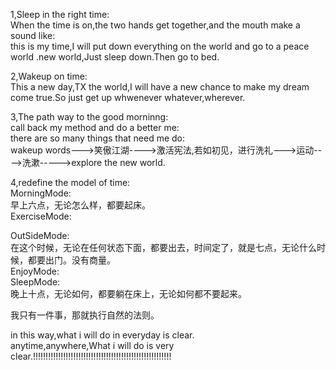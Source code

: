 1,Sleep in the right time:    
When the time is on,the two hands get together,and the mouth make a sound like:    
this is my time,I will put down everything on the world and go to a peace world .new world,Just sleep down.Then go to bed.     

2,Wakeup on time:    
This a new day,TX the world,I will have a new chance to make my dream come true.So just get up whwenever whatever,wherever.   

3,The path way to the good morninng:     
call back my method and do a better me:    
there are so many things that need me do:   
wakeup words--->笑傲江湖---->激活宪法,若如初见，进行洗礼--->运动---->洗漱----->explore the new world.

4,redefine the model of time:   
MorningMode:     
早上六点，无论怎么样，都要起床。    
ExerciseMode:   

OutSideMode:     
在这个时候，无论在任何状态下面，都要出去，时间定了，就是七点，无论什么时候，都要出门。没有商量。     
EnjoyMode:    
SleepMode:    
晚上十点，无论如何，都要躺在床上，无论如何都不要起来。    

我只有一件事，那就执行自然的法则。   


in this way,what i will do in everyday is clear.   
anytime,anywhere,What i will do is very clear.!!!!!!!!!!!!!!!!!!!!!!!!!!!!!!!!!!!!!!!!!!!!!!!!!!!!!!!    

